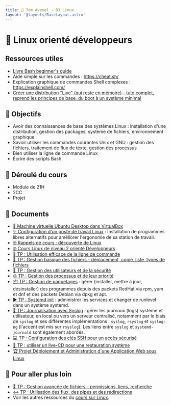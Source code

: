 ```yaml
---
title: 🐧 Tom Avenel - B3 Linux
layout: '@layouts/BaseLayout.astro'
---
```


# 🐧 Linux orienté développeurs

## Ressources utiles

- [Livre Bash beginner's guide](https://ftp.traduc.org/doc-vf/guides/Bash-Beginners-Guide/)
- Aide simple sur les commandes : <https://cheat.sh/>
- Explication graphique de commandes Shell complexes : <https://explainshell.com/>
- [Créer une distribution "Live" (qui reste en mémoire) - tuto complet, reprend les principes de base, du boot à un système minimal](https://zestedesavoir.com/tutoriels/268/creer-son-premier-rim-linux/)

## 🎯 Objectifs

- Avoir des connaissances de base des systèmes Linux : installation d'une distribution, gestion des packages, système de fichiers, environnement graphique
- Savoir utiliser les commandes courantes Unix et GNU : gestion des fichiers, traitement de flux de texte, gestion des processus
- Bien utiliser la ligne de commande Linux
- Écrire des scripts Bash

## 📅 Déroulé du cours

- Module de 21H
- 2CC
- Projet

## 📑 Documents

- [󰕈 Machine virtuelle Ubuntu Desktop dans VirtualBox](/cours/linux/installation/tp-installation-vbox-ubuntu-workstation)
- [✨ Configuration d'un poste de travail Linux](/cours/linux/installation/tp-env-dev) : Installation de programmes libres alternatifs pour améliorer l'ergonomie de sa station de travail.
- [🤓 Rappels de cours : découverte de Linux](/cours/linux/niveau1/linux-cours-niveau1)
- [🤓 Cours Linux de niveau 2 orienté Développeurs](./linux/cours)
- [  TP : Utilisation efficace de la ligne de commande](/cours/linux/niveau2/tp-ligne-commande)
- [📂 TP : Gestion basique des fichiers - déplacement, copie, liste, types de fichiers](/cours/linux/niveau2/tp-fichiers)
- [👥 TP : Gestion des utilisateurs et de la sécurité](/cours/linux/niveau2/tp-utilisateurs)
- [⚙️ TP : Gestion des processus et de leur priorité](/cours/linux/niveau2/tp-process)
- [📦 TP : Gestion de paquetages](/cours/linux/niveau2/tp-rpm-apt) : gérer (installer, mettre à jour, désinstaller) des programmes depuis des packets RedHat via rpm, yum et dnf et des packets Debian via dpkg et apt.
- [▶️ TP : Systemd init](/cours/linux/niveau2/tp-systemd) : administrer les services et changer de runlevel dans un système systemd.
- [📜 TP : Journalisation avec Syslog](/cours/linux/niveau2/tp-syslog) : gérer les journaux (logs) système et utilisateur, en local ou vers un serveur centralisé, notamment par le biais de `syslog` et ses différentes implémentations : `syslog`, `rsyslog` et `syslog-ng` (l'accent est mis sur `rsyslog`). Les liens entre `syslog` et `systemd-journald` sont également abordés.
- [💻 TP : Configuration des clés SSH pour un accès sécurisé](/cours/devops/tp_ssh)
- [📀 TP : utiliser un live-CD pour une restauration système](/cours/linux/niveau2/tp-rescue)
- [🏆 Projet Déploiement et Administration d'une Application Web sous Linux](./linux/projet)

## 🚀 Pour aller plus loin

- [📁 TP : Gestion avancée de fichiers - permissions, liens, recherche](/cours/linux/niveau2/tp-fichiers-avance)
- [↔️ TP : Utilisation des flux, des pipes et des redirections ](/cours/linux/niveau2/tp-redirections)
- Voir les autres ressources du [cours sur Linux](/cours/linux).
